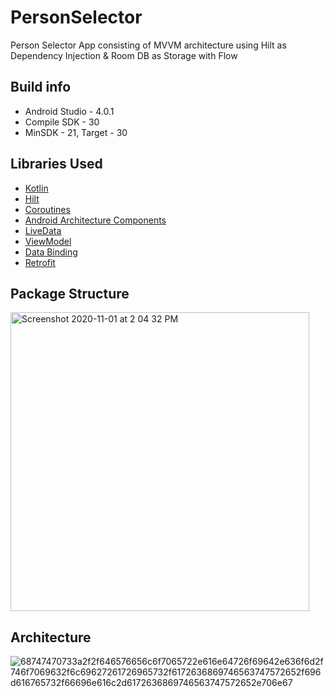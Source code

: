 # PersonSelector
Person Selector App consisting of MVVM architecture using Hilt as Dependency Injection &amp; Room DB as Storage with Flow

## Build info ##
* Android Studio - 4.0.1
* Compile SDK - 30
* MinSDK - 21, Target - 30

## Libraries Used ##

* <a href="https://kotlinlang.org/">Kotlin</a>
* <a href="https://developer.android.com/training/dependency-injection/hilt-jetpack">Hilt</a>
* <a href="https://kotlinlang.org/docs/reference/coroutines-overview.html">Coroutines</a>
* <a href="https://developer.android.com/topic/libraries/architecture">Android Architecture Components</a>
* <a href="https://developer.android.com/topic/libraries/architecture/livedata">LiveData</a>
* <a href="https://developer.android.com/topic/libraries/architecture/viewmodel">ViewModel</a>
* <a href="https://developer.android.com/topic/libraries/data-binding">Data Binding</a>
* <a href="http://square.github.io/retrofit/">Retrofit</a>

## Package Structure ##

<img width="478" alt="Screenshot 2020-11-01 at 2 04 32 PM" src="https://user-images.githubusercontent.com/42339771/97798341-44f58c80-1c4b-11eb-8d57-66ea8836089a.png">

## Architecture ##
![68747470733a2f2f646576656c6f7065722e616e64726f69642e636f6d2f746f7069632f6c69627261726965732f6172636869746563747572652f696d616765732f66696e616c2d6172636869746563747572652e706e67](https://user-images.githubusercontent.com/14356494/86722932-0b1dcc00-c045-11ea-8fef-dbacfea9c841.png)


